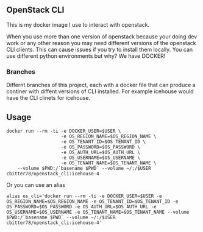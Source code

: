 ## OpenStack CLI

This is my docker image I use to interact with openstack.

When you use more than one version of openstack because your doing dev work or any other reason you may need different versions of the openstack CLI clients. This can cause issues if you try to install them locally. You can use different python environments but why? We have DOCKER!

### Branches

Differnt branches of this project, each with a docker file that can produce a continer with diffent versions of CLI installed.   For example icehouse would have the CLI clinets for icehouse.


## Usage

```shell
docker run --rm -ti -e DOCKER_USER=$USER \
					-e OS_REGION_NAME=$OS_REGION_NAME \
					-e OS_TENANT_ID=$OS_TENANT_ID \
					-e OS_PASSWORD=$OS_PASSWORD \
					-e OS_AUTH_URL=$OS_AUTH_URL \
					-e OS_USERNAME=$OS_USERNAME \
					-e OS_TENANT_NAME=$OS_TENANT_NAME \
    --volume $PWD:/`basename $PWD` --volume ~/:/$USER cbitter78/openstack_cli:icehouse-4

```

Or you can use an alias

```shell
alias os_cli='docker run --rm -ti -e DOCKER_USER=$USER -e OS_REGION_NAME=$OS_REGION_NAME -e OS_TENANT_ID=$OS_TENANT_ID -e OS_PASSWORD=$OS_PASSWORD -e OS_AUTH_URL=$OS_AUTH_URL -e OS_USERNAME=$OS_USERNAME -e OS_TENANT_NAME=$OS_TENANT_NAME --volume $PWD:/`basename $PWD` --volume ~/:/$USER cbitter78/openstack_cli:icehouse-4'

```
